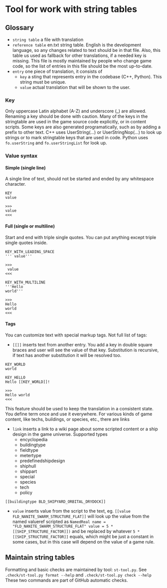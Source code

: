 # Tool for work with string tables

## Glossary

- `string table` a file with translation
- `reference table` en.txt string table.
  English is the development language, so any changes related to text should be in that file.
  Also, this table us used as fallback for other translations, if a needed key is missing.
  This file is mostly maintained by people who change game code,
  so the list of entries in this file should be the most up-to-date.
- `entry` one piece of translation, it consists of
  - `key` a sting that represents entry in the codebase (C++, Python).
    This string must be unique.
  - `value` actual translation that will be shown to the user.

### Key
Only uppercase Latin alphabet (A-Z) and underscore (_) are allowed.
Renaming a key should be done with caution.
Many of the keys in the stringtable are used in the game source code explicitly,
or in content scripts.
Some keys are also generated programatically, such as by adding a prefix to other text.
C++ uses UserString(...) or UserStringNop(...) to look up strings or to mark stringtable keys that are used in code.
Python uses `fo.userString` and `fo.userStringList` for look up.

### Value syntax
#### Simple (single line)
A single line of text, should not be started and ended by any whitespace character.

```
KEY
value

>>>
value
<<<
```

#### Full (single or multiline)
Start and end with triple single quotes.
You can put anything except triple single quotes inside.

```
KEY_WITH_LEADING_SPACE
''' value'''

>>>
 value
<<<

KEY_WITH_MULTILINE
'''Hello
world'''

>>>
Hello
world
<<<

```


#### Tags
You can customize text with special markup tags. Not full list of tags:

- `[[]]` inserts text from another entry.
  You add a key in double square braces and user will see the value of that key.
  Substitution is recursive, if text has another substitution it will be resolved too.

```
KEY_WORLD
world

KEY_HELLO
Hello [[KEY_WORLD]]!

>>>
Hello world
<<<
```

This feature should be used to keep the translation in a consistent state.
You define term once and use it everywhere.
For various kinds of game content, like techs, buildings, or species, etc., there are links

- `link` inserts a link to a wiki page about some scripted content or a ship design in the game universe.
Supported types
  - encyclopedia
  - buildingtype
  - fieldtype
  - metertype
  - predefinedshipdesign
  - shiphull
  - shippart
  - special
  - species
  - tech
  - policy
```
[[buildingtype BLD_SHIPYARD_ORBITAL_DRYDOCK]]
```

- `value` inserts value from the script to the text,
  eg. `[[value FLD_NANITE_SWARM_STRUCTURE_FLAT]]` will look up the value from
  the named valueref scripted as
  `NamedReal name = "FLD_NANITE_SWARM_STRUCTURE_FLAT" value = 5 * [[SHIP_STRUCTURE_FACTOR]])`
  and be replaced by whatever `5 * [[SHIP_STRUCTURE_FACTOR]]` equals,
  which might be just a constant in some cases,
  but in this case will depend on the value of a game rule.


## Maintain string tables
Formatting and basic checks are maintained by tool: `st-tool.py`.
See `.check/st-tool.py format --help` and `.check/st-tool.py check --help`
These two commands are part of GitHub automatic checks.
